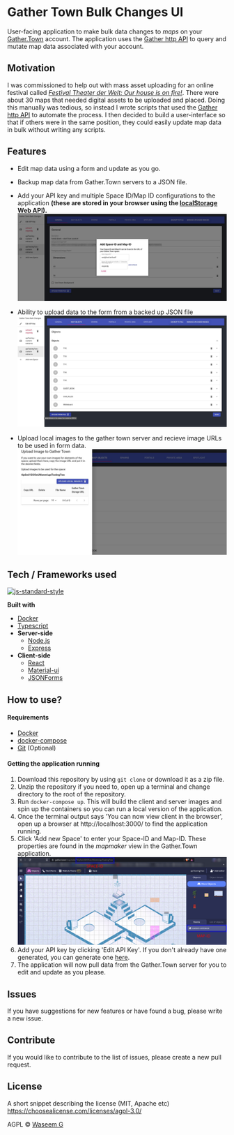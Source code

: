 # Gather Town Bulk Changes UI
User-facing application to make bulk data changes to *maps* on your [Gather.Town](https://www.gather.town/) account. The application uses the [Gather http API](https://www.notion.so/EXTERNAL-Gather-http-API-3bbf6c59325f40aca7ef5ce14c677444) to query and mutate map data associated with your account.

## Motivation
I was commissioned to help out with mass asset uploading for an online festival called [*Festival Theater der Welt: Our house is on fire!*](https://www.theaterderwelt.de/en/program/future-there/). There were about 30 maps that needed digital assets to be uploaded and placed. Doing this manually was tedious, so instead I wrote scripts that used the [Gather http API](https://www.notion.so/EXTERNAL-Gather-http-API-3bbf6c59325f40aca7ef5ce14c677444) to automate the process. I then decided to build a user-interface so that if others were in the same position, they could easily update map data in bulk without writing any scripts.

## Features
- Edit map data using a form and update as you go.
- Backup map data from Gather.Town servers to a JSON file. 
- Add your API key and multiple Space ID/Map ID configurations to the application **(these are stored in your browser using the [localStorage Web API](https://developer.mozilla.org/en-US/docs/Web/API/Window/localStorage)).**
![MainPage](/docs/main.jpg)

- Ability to upload data to the form from a backed up JSON file
![UploadFromFile](/docs/uploadFromFile.jpg)

- Upload local images to the gather town server and recieve image URLs to be used in form data.
![UploadImage](/docs/uploadImage.jpg)
## Tech / Frameworks used

[![js-standard-style](https://img.shields.io/badge/code%20style-standard-brightgreen.svg?style=flat)](https://github.com/feross/standard)
 
<b>Built with</b>
- [Docker](https://www.docker.com/)
- [Typescript](https://www.typescriptlang.org/)
- <b>Server-side</b>
    - [Node.js](https://nodejs.org/)
    - [Express](https://expressjs.com/)
- <b>Client-side</b>
    - [React](https://reactjs.org/)
    - [Material-ui](https://material-ui.com/)
    - [JSONForms](https://jsonforms.io/)

## How to use?

#### Requirements
- [Docker](https://www.docker.com/products/docker-desktop)
- [docker-compose](https://docs.docker.com/compose/install/)
- [Git](https://git-scm.com/downloads) (Optional)

#### Getting the application running
1. Download this repository by using `git clone` or download it as a zip file.
2. Unzip the repository if you need to, open up a terminal and change directory to the root of the repository.
3. Run `docker-compose up`. This will build the client and server images and spin up the containers so you can run a local version of the application.
4. Once the terminal output says 'You can now view client in the browser', open up a browser at http://localhost:3000/ to find the application running.
5. Click 'Add new Space' to enter your Space-ID and Map-ID. These properties are found in the *mapmaker* view in the Gather.Town application. ![gettingSpaceAndMapId](/docs/gettingSpaceAndMapId.png)
6. Add your API key by clicking 'Edit API Key'. If you don't already have one generated, you can generate one [here](https://gather.town/apiKeys).
7. The application will now pull data from the Gather.Town server for you to edit and update as you please.

## Issues

If you have suggestions for new features or have found a bug, please write a new issue.

## Contribute

If you would like to contribute to the list of issues, please create a new pull request.

## License
A short snippet describing the license (MIT, Apache etc)
https://choosealicense.com/licenses/agpl-3.0/

AGPL © [Waseem G](https://www.waseem-g.com/)

